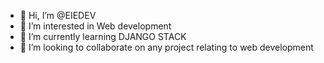 - 👋 Hi, I’m @EIEDEV 
- 👀 I’m interested in Web development 
- 🌱 I’m currently learning DJANGO STACK 
- 💞️ I’m looking to collaborate on any project relating to web development

<!---
EIEDEV/EIEDEV is a ✨ special ✨ repository because its `README.md` (this file) appears on your GitHub profile.
You can click the Preview link to take a look at your changes.
--->
